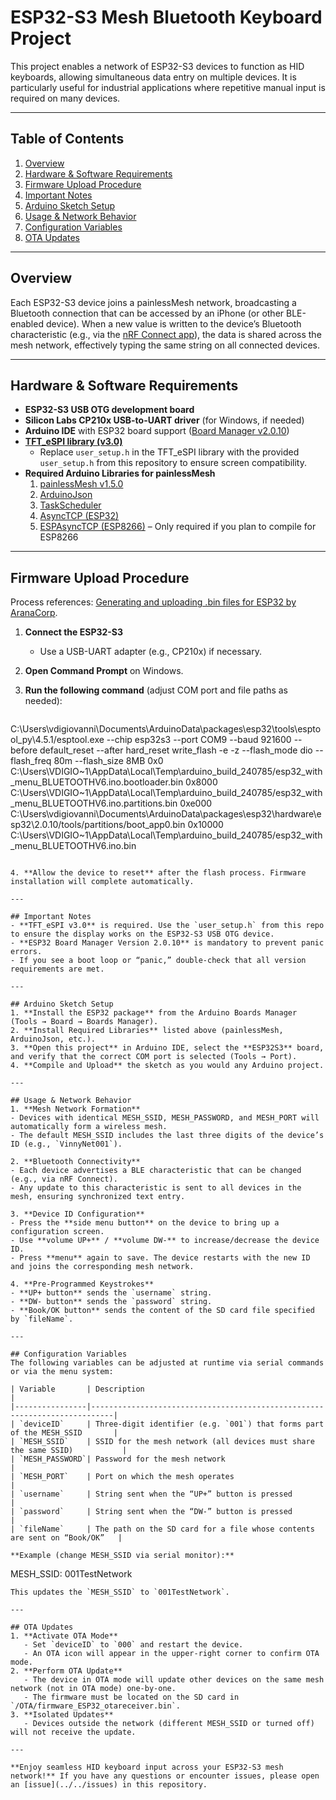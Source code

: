 # ESP32-S3 Mesh Bluetooth Keyboard Project

This project enables a network of ESP32-S3 devices to function as HID keyboards, allowing simultaneous data entry on multiple devices. It is particularly useful for industrial applications where repetitive manual input is required on many devices.

---

## Table of Contents
1. [Overview](#overview)  
2. [Hardware & Software Requirements](#hardware--software-requirements)  
3. [Firmware Upload Procedure](#firmware-upload-procedure)  
4. [Important Notes](#important-notes)  
5. [Arduino Sketch Setup](#arduino-sketch-setup)  
6. [Usage & Network Behavior](#usage--network-behavior)  
7. [Configuration Variables](#configuration-variables)  
8. [OTA Updates](#ota-updates)  

---

## Overview
Each ESP32-S3 device joins a painlessMesh network, broadcasting a Bluetooth connection that can be accessed by an iPhone (or other BLE-enabled device). When a new value is written to the device’s Bluetooth characteristic (e.g., via the [nRF Connect app](https://www.nordicsemi.com/Products/Development-tools/nrf-connect-for-mobile)), the data is shared across the mesh network, effectively typing the same string on all connected devices.

---

## Hardware & Software Requirements
- **ESP32-S3 USB OTG development board**  
- **Silicon Labs CP210x USB-to-UART driver** (for Windows, if needed)  
- **Arduino IDE** with ESP32 board support ([Board Manager v2.0.10](https://github.com/espressif/arduino-esp32))  
- **[TFT_eSPI library (v3.0)](https://github.com/Bodmer/TFT_eSPI)**
  - Replace `user_setup.h` in the TFT_eSPI library with the provided `user_setup.h` from this repository to ensure screen compatibility.  
- **Required Arduino Libraries for painlessMesh**  
  1. [painlessMesh v1.5.0](https://github.com/gmag11/painlessMesh)  
  2. [ArduinoJson](https://arduinojson.org/)  
  3. [TaskScheduler](https://github.com/arkhipenko/TaskScheduler)  
  4. [AsyncTCP (ESP32)](https://github.com/me-no-dev/AsyncTCP)  
  5. [ESPAsyncTCP (ESP8266)](https://github.com/me-no-dev/ESPAsyncTCP) – Only required if you plan to compile for ESP8266  

---

## Firmware Upload Procedure
Process references: [Generating and uploading .bin files for ESP32 by AranaCorp](https://www.aranacorp.com/en/generating-and-uploading-bin-files-for-esp32/).

1. **Connect the ESP32-S3**  
   - Use a USB-UART adapter (e.g., CP210x) if necessary.  
2. **Open Command Prompt** on Windows.  
3. **Run the following command** (adjust COM port and file paths as needed):

   ```bash
C:\Users\vdigiovanni\Documents\ArduinoData\packages\esp32\tools\esptool_py\4.5.1/esptool.exe --chip esp32s3 --port COM9 --baud 921600 --before default_reset --after hard_reset write_flash -e -z --flash_mode dio --flash_freq 80m --flash_size 8MB 0x0 C:\Users\VDIGIO~1\AppData\Local\Temp\arduino_build_240785/esp32_with_menu_BLUETOOTHV6.ino.bootloader.bin 0x8000 C:\Users\VDIGIO~1\AppData\Local\Temp\arduino_build_240785/esp32_with_menu_BLUETOOTHV6.ino.partitions.bin 0xe000 C:\Users\vdigiovanni\Documents\ArduinoData\packages\esp32\hardware\esp32\2.0.10/tools/partitions/boot_app0.bin 0x10000 C:\Users\VDIGIO~1\AppData\Local\Temp\arduino_build_240785/esp32_with_menu_BLUETOOTHV6.ino.bin
   ```

4. **Allow the device to reset** after the flash process. Firmware installation will complete automatically.

---

## Important Notes
- **TFT_eSPI v3.0** is required. Use the `user_setup.h` from this repo to ensure the display works on the ESP32-S3 USB OTG device.  
- **ESP32 Board Manager Version 2.0.10** is mandatory to prevent panic errors.  
- If you see a boot loop or “panic,” double-check that all version requirements are met.

---

## Arduino Sketch Setup
1. **Install the ESP32 package** from the Arduino Boards Manager (Tools → Board → Boards Manager).  
2. **Install Required Libraries** listed above (painlessMesh, ArduinoJson, etc.).  
3. **Open this project** in Arduino IDE, select the **ESP32S3** board, and verify that the correct COM port is selected (Tools → Port).  
4. **Compile and Upload** the sketch as you would any Arduino project.

---

## Usage & Network Behavior
1. **Mesh Network Formation**  
   - Devices with identical MESH_SSID, MESH_PASSWORD, and MESH_PORT will automatically form a wireless mesh.  
   - The default MESH_SSID includes the last three digits of the device’s ID (e.g., `VinnyNet001`).  

2. **Bluetooth Connectivity**  
   - Each device advertises a BLE characteristic that can be changed (e.g., via nRF Connect).  
   - Any update to this characteristic is sent to all devices in the mesh, ensuring synchronized text entry.  

3. **Device ID Configuration**  
   - Press the **side menu button** on the device to bring up a configuration screen.  
   - Use **volume UP+** / **volume DW-** to increase/decrease the device ID.  
   - Press **menu** again to save. The device restarts with the new ID and joins the corresponding mesh network.

4. **Pre-Programmed Keystrokes**  
   - **UP+ button** sends the `username` string.  
   - **DW- button** sends the `password` string.  
   - **Book/OK button** sends the content of the SD card file specified by `fileName`.

---

## Configuration Variables
The following variables can be adjusted at runtime via serial commands or via the menu system:

| Variable       | Description                                                               |
|----------------|---------------------------------------------------------------------------|
| `deviceID`     | Three-digit identifier (e.g. `001`) that forms part of the MESH_SSID       |
| `MESH_SSID`    | SSID for the mesh network (all devices must share the same SSID)           |
| `MESH_PASSWORD`| Password for the mesh network                                             |
| `MESH_PORT`    | Port on which the mesh operates                                           |
| `username`     | String sent when the “UP+” button is pressed                               |
| `password`     | String sent when the “DW-” button is pressed                              |
| `fileName`     | The path on the SD card for a file whose contents are sent on “Book/OK”   |

**Example (change MESH_SSID via serial monitor):**
```
MESH_SSID: 001TestNetwork
```
This updates the `MESH_SSID` to `001TestNetwork`.

---

## OTA Updates
1. **Activate OTA Mode**  
   - Set `deviceID` to `000` and restart the device.  
   - An OTA icon will appear in the upper-right corner to confirm OTA mode.  
2. **Perform OTA Update**  
   - The device in OTA mode will update other devices on the same mesh network (not in OTA mode) one-by-one.  
   - The firmware must be located on the SD card in `/OTA/firmware_ESP32_otareceiver.bin`.  
3. **Isolated Updates**  
   - Devices outside the network (different MESH_SSID or turned off) will not receive the update.

---

**Enjoy seamless HID keyboard input across your ESP32-S3 mesh network!** If you have any questions or encounter issues, please open an [issue](../../issues) in this repository.
